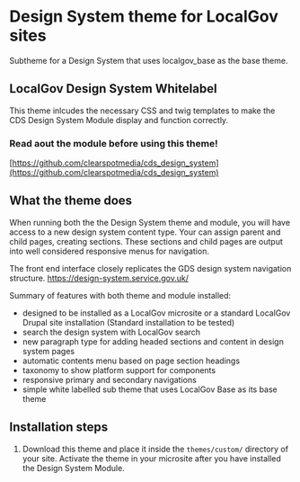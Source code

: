 # Design System theme for LocalGov sites
Subtheme for a Design System that uses localgov_base as the base theme.

## LocalGov Design System Whitelabel
This theme inlcudes the necessary CSS and twig templates to make the CDS Design System Module display and function correctly.

### Read aout the module before using this theme!
[https://github.com/clearspotmedia/cds_design_system](https://github.com/clearspotmedia/cds_design_system)

## What the theme does
When running both the the Design System theme and module, you will have access to a new design system content type. Your can assign parent and child pages, creating sections. These sections and child pages are output into well considered responsive menus for navigation.

The front end interface closely replicates the GDS design system navigation structure.  https://design-system.service.gov.uk/


Summary of features with both theme and module installed:

* designed to be installed as a LocalGov microsite or a standard LocalGov Drupal site installation (Standard installation to be tested)
* search the design system with LocalGov search
* new paragraph type for adding headed sections and content in design system pages
* automatic contents menu based on page section headings
* taxonomy to show platform support for components
* responsive primary and secondary navigations
* simple white labelled sub theme that uses LocalGov Base as its base theme


## Installation steps
1. Download this theme and place it inside the `themes/custom/` directory of your site.
Activate the theme in your microsite after you have installed the Design System Module.
